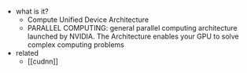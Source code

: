   * what is it?
    * Compute Unified Device Architecture
    * PARALLEL COMPUTING: general parallel computing architecture launched by NVIDIA. The Architecture enables your GPU to solve complex computing problems
  * related
    * [[cudnn]]
